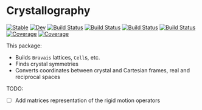 # Crystallography

[![Stable](https://img.shields.io/badge/docs-stable-blue.svg)](https://singularitti.github.io/Crystallography.jl/stable)
[![Dev](https://img.shields.io/badge/docs-dev-blue.svg)](https://singularitti.github.io/Crystallography.jl/dev)
[![Build Status](https://github.com/singularitti/Crystallography.jl/workflows/CI/badge.svg)](https://github.com/singularitti/Crystallography.jl/actions)
[![Build Status](https://ci.appveyor.com/api/projects/status/github/singularitti/Crystallography.jl?svg=true)](https://ci.appveyor.com/project/singularitti/Crystallography-jl)
[![Build Status](https://cloud.drone.io/api/badges/singularitti/Crystallography.jl/status.svg)](https://cloud.drone.io/singularitti/Crystallography.jl)
[![Build Status](https://api.cirrus-ci.com/github/singularitti/Crystallography.jl.svg)](https://cirrus-ci.com/github/singularitti/Crystallography.jl)
[![Coverage](https://codecov.io/gh/singularitti/Crystallography.jl/branch/master/graph/badge.svg)](https://codecov.io/gh/singularitti/Crystallography.jl)
[![Coverage](https://coveralls.io/repos/github/MineralsCloud/Crystallography.jl/badge.svg?branch=master)](https://coveralls.io/github/MineralsCloud/Crystallography.jl?branch=master)

This package:

- Builds `Bravais` lattices, `Cell`s, etc.
- Finds crystal symmetries
- Converts coordinates between crystal and Cartesian frames, real and reciprocal
  spaces

TODO:

- [ ] Add matrices representation of the rigid motion operators

